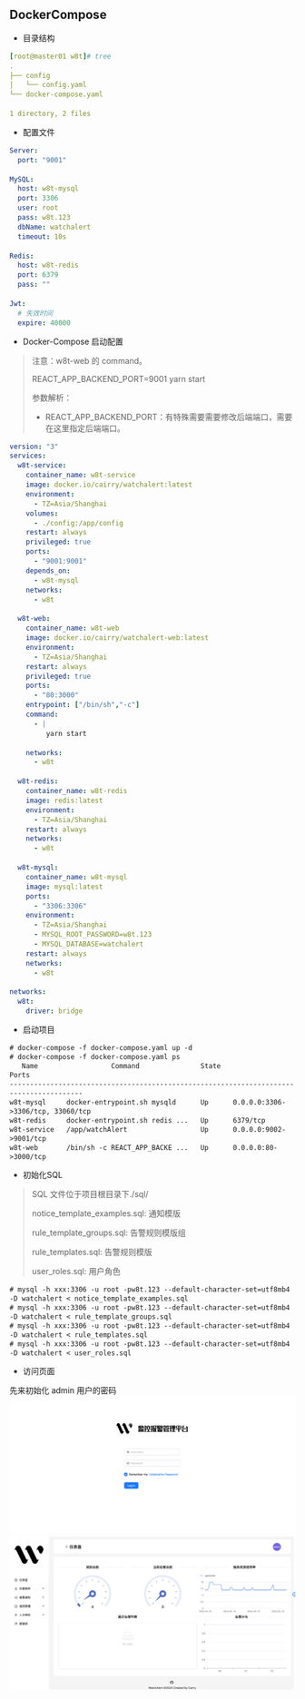 ## DockerCompose

- 目录结构
```yaml
[root@master01 w8t]# tree
.
├── config
│   └── config.yaml
└── docker-compose.yaml

1 directory, 2 files
```
- 配置文件
```yaml
Server:
  port: "9001"

MySQL:
  host: w8t-mysql
  port: 3306
  user: root
  pass: w8t.123
  dbName: watchalert
  timeout: 10s

Redis:
  host: w8t-redis
  port: 6379
  pass: ""

Jwt:
  # 失效时间
  expire: 40000
```
- Docker-Compose 启动配置
> 注意：w8t-web 的 command。
>
> REACT_APP_BACKEND_PORT=9001 yarn start
>
> 参数解析：
>
> - REACT_APP_BACKEND_PORT：有特殊需要需要修改后端端口，需要在这里指定后端端口。
```yaml
version: "3"
services:
  w8t-service:
    container_name: w8t-service
    image: docker.io/cairry/watchalert:latest
    environment:
      - TZ=Asia/Shanghai
    volumes:
      - ./config:/app/config
    restart: always
    privileged: true
    ports:
      - "9001:9001"
    depends_on:
      - w8t-mysql
    networks:
      - w8t

  w8t-web:
    container_name: w8t-web
    image: docker.io/cairry/watchalert-web:latest
    environment:
      - TZ=Asia/Shanghai
    restart: always
    privileged: true
    ports:
      - "80:3000"
    entrypoint: ["/bin/sh","-c"]
    command:
      - |
         yarn start

    networks:
      - w8t

  w8t-redis:
    container_name: w8t-redis
    image: redis:latest
    environment:
      - TZ=Asia/Shanghai
    restart: always
    networks:
      - w8t

  w8t-mysql:
    container_name: w8t-mysql
    image: mysql:latest
    ports:
      - "3306:3306"
    environment:
      - TZ=Asia/Shanghai
      - MYSQL_ROOT_PASSWORD=w8t.123
      - MYSQL_DATABASE=watchalert
    restart: always
    networks:
      - w8t

networks:
  w8t:
    driver: bridge
```
- 启动项目
```shell
# docker-compose -f docker-compose.yaml up -d
# docker-compose -f docker-compose.yaml ps
   Name                  Command               State                 Ports              
----------------------------------------------------------------------------------------
w8t-mysql     docker-entrypoint.sh mysqld      Up      0.0.0.0:3306->3306/tcp, 33060/tcp
w8t-redis     docker-entrypoint.sh redis ...   Up      6379/tcp                         
w8t-service   /app/watchAlert                  Up      0.0.0.0:9002->9001/tcp           
w8t-web       /bin/sh -c REACT_APP_BACKE ...   Up      0.0.0.0:80->3000/tcp      
```

- 初始化SQL
> SQL 文件位于项目根目录下./sql/
> 
> notice_template_examples.sql: 通知模版
> 
> rule_template_groups.sql: 告警规则模版组
> 
> rule_templates.sql: 告警规则模版
> 
> user_roles.sql: 用户角色
```shell
# mysql -h xxx:3306 -u root -pw8t.123 --default-character-set=utf8mb4 -D watchalert < notice_template_examples.sql
# mysql -h xxx:3306 -u root -pw8t.123 --default-character-set=utf8mb4 -D watchalert < rule_template_groups.sql
# mysql -h xxx:3306 -u root -pw8t.123 --default-character-set=utf8mb4 -D watchalert < rule_templates.sql
# mysql -h xxx:3306 -u root -pw8t.123 --default-character-set=utf8mb4 -D watchalert < user_roles.sql
```

- 访问页面

先来初始化 admin 用户的密码
![login.png](login.png)
![img_1.png](img_1.png)
